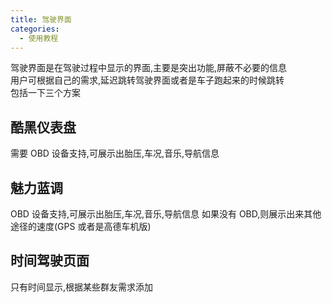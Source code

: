 ```yaml
---
title: 驾驶界面
categories:
  - 使用教程
---
```


驾驶界面是在驾驶过程中显示的界面,主要是突出功能,屏蔽不必要的信息<br/>
用户可根据自己的需求,延迟跳转驾驶界面或者是车子跑起来的时候跳转<br/>
包括一下三个方案<br/>

## 酷黑仪表盘

需要 OBD 设备支持,可展示出胎压,车况,音乐,导航信息

## 魅力蓝调

OBD 设备支持,可展示出胎压,车况,音乐,导航信息
如果没有 OBD,则展示出来其他途径的速度(GPS 或者是高德车机版)

## 时间驾驶页面

只有时间显示,根据某些群友需求添加
